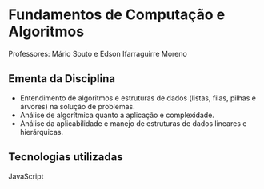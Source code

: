 # Fundamentos de Computação e Algoritmos
Professores: Mário Souto e Edson Ifarraguirre Moreno

## Ementa da Disciplina
- Entendimento de algoritmos e estruturas de dados (listas, filas, pilhas e
árvores) na solução de problemas. 
- Análise de algorítmica quanto a aplicação e
complexidade.
- Análise da aplicabilidade e manejo de estruturas de dados lineares
e hierárquicas.

## Tecnologias utilizadas
JavaScript
